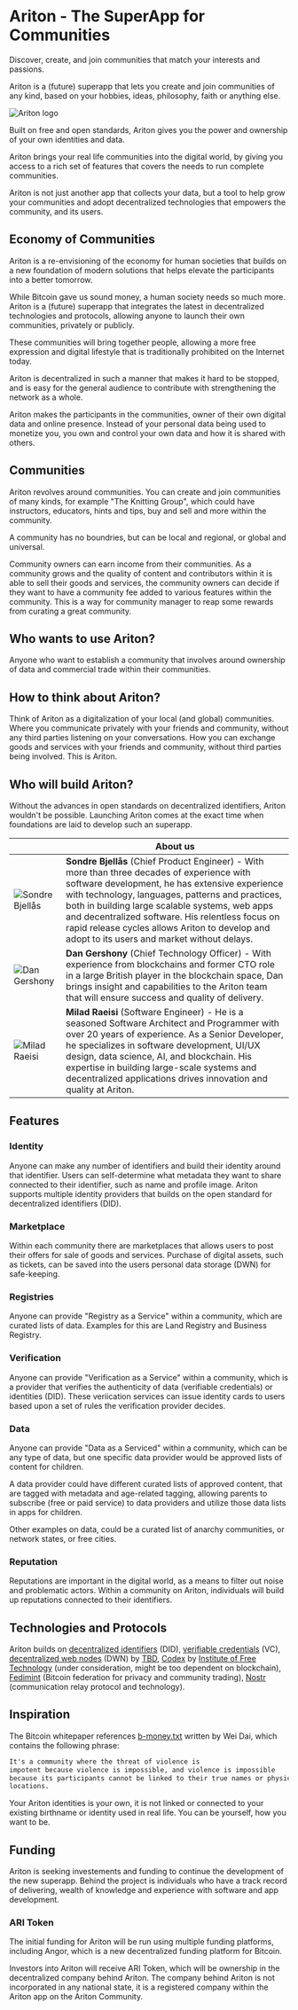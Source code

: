 # Ariton - The SuperApp for Communities

Discover, create, and join communities that match your interests and passions.

Ariton is a (future) superapp that lets you create and join communities of any kind, 
based on your hobbies, ideas, philosophy, faith or anything else. 

![Ariton logo](/docs/assets/ariton-logo.png)

Built on free and open standards, Ariton gives you the power and ownership of 
your own identities and data.

Ariton brings your real life communities into the digital world, by giving you 
access to a rich set of features that covers the needs to run complete communities.

Ariton is not just another app that collects your data, but a tool to help grow 
your communities and adopt decentralized technologies that empowers the community, 
and its users.

## Economy of Communities

Ariton is a re-envisioning of the economy for human societies that builds on a new foundation of modern solutions that helps elevate the participants into a better tomorrow.

While Bitcoin gave us sound money, a human society needs so much more. Ariton is a (future) superapp that integrates the latest in decentralized technologies and protocols, allowing anyone to launch their own communities, privately or publicly.

These communities will bring together people, allowing a more free expression and digital lifestyle that is traditionally prohibited on the Internet today.

Ariton is decentralized in such a manner that makes it hard to be stopped, and is easy for the general audience to contribute with strengthening the network as a whole.

Ariton makes the participants in the communities, owner of their own digital data and online presence. Instead of your personal data being used to monetize you, you own and control your own data and how it is shared with others.

## Communities

Ariton revolves around communities. You can create and join communities of many kinds, for example "The Knitting Group", which could have instructors, educators, hints and tips, buy and sell and more within the community.

A community has no boundries, but can be local and regional, or global and universal.

Community owners can earn income from their communities. As a community grows and the quality of content and contributors within it is able to sell their goods and services, the community owners can decide if they want to have a community fee added to various features within the community. This is a way for community manager to reap some rewards from curating a great community.

## Who wants to use Ariton?

Anyone who want to establish a community that involves around ownership of data and commercial trade within their communities.

## How to think about Ariton?

Think of Ariton as a digitalization of your local (and global) communities. Where you communicate privately with your friends and community, without any third parties listening on your conversations. How you can exchange goods and services with your friends and community, without third parties being involved. This is Ariton.

## Who will build Ariton?

Without the advances in open standards on decentralized identifiers, Ariton wouldn't be possible. Launching Ariton comes at the exact time when foundations are laid to develop such an superapp.

|   | About us |
| --- | --- |
| ![Sondre Bjellås](docs/assets/sondre.png) | **Sondre Bjellås** (Chief Product Engineer) - With more than three decades of experience with software development, he has extensive experience with technology, languages, patterns and practices, both in building large scalable systems, web apps and decentralized software. His relentless focus on rapid release cycles allows Ariton to develop and adopt to its users and market without delays.  |
| ![Dan Gershony](docs/assets/dan.png) | **Dan Gershony** (Chief Technology Officer) - With experience from blockchains and former CTO role in a large British player in the blockchain space, Dan brings insight and capabilities to the Ariton team that will ensure success and quality of delivery.|
| ![Milad Raeisi](docs/assets/milad.png) | **Milad Raeisi** (Software Engineer) - He is a seasoned Software Architect and Programmer with over 20 years of experience. As a Senior Developer, he specializes in software development, UI/UX design, data science, AI, and blockchain. His expertise in building large-scale systems and decentralized applications drives innovation and quality at Ariton.|


## Features

### Identity

Anyone can make any number of identifiers and build their identity around that identifier. Users can self-determine what metadata they want to share connected to their identifier, such as name and profile image. Ariton supports multiple identity providers that builds on the open standard for decentralized identifiers (DID).

### Marketplace

Within each community there are marketplaces that allows users to post their offers for sale of goods and services. Purchase of digital assets, such as tickets, can be saved into the users personal data storage (DWN) for safe-keeping.

### Registries

Anyone can provide "Registry as a Service" within a community, which are curated lists of data. Examples for this are Land Registry and Business Registry.

### Verification

Anyone can provide "Verification as a Service" within a community, which is a provider that verifies the authenticity of data (verifiable credentials) or identities (DID). These veriication services can issue identity cards to users based upon a set of rules the verification provider decides.

### Data

Anyone can provide "Data as a Serviced" within a community, which can be any type of data, but one specific data provider would be approved lists of content for children.

A data provider could have different curated lists of approved content, that are tagged with metadata and age-related tagging, allowing parents to subscribe (free or paid service) to data providers and utilize those data lists in apps for children.

Other examples on data, could be a curated list of anarchy communities, or network states, or free cities.

### Reputation

Reputations are important in the digital world, as a means to filter out noise and problematic actors. Within a community on Ariton, individuals will build up reputations connected to their identifiers.

## Technologies and Protocols

Ariton builds on [decentralized identifiers](https://developer.tbd.website/docs/web5/learn/decentralized-identifiers) (DID), [verifiable credentials](https://developer.tbd.website/docs/web5/learn/verifiable-credentials) (VC), [decentralized web nodes](https://developer.tbd.website/docs/web5/learn/decentralized-web-nodes/) (DWN) by [TBD](https://www.tbd.website/), [Codex](https://blog.codex.storage/decentralised-storage-for-virtual-self-sovereign-territories/) by [Institute of Free Technology](https://free.technology/) (under consideration, might be too dependent on blockchain), [Fedimint](https://fedimint.org/) (Bitcoin federation for privacy and community trading), [Nostr](https://nostr.com/) (communication relay protocol and technology).

## Inspiration

The Bitcoin whitepaper references [b-money.txt](http://www.weidai.com/bmoney.txt) written by Wei Dai, which contains the following phrase:

```txt
It's a community where the threat of violence is
impotent because violence is impossible, and violence is impossible
because its participants cannot be linked to their true names or physical
locations.
```

Your Ariton identities is your own, it is not linked or connected to your existing birthname or identity used in real life. You can be yourself, how you want to be.

## Funding

Ariton is seeking investements and funding to continue the development of the new superapp. Behind the project is individuals who have a track record of delivering, wealth of knowledge and experience with software and app development.

### ARI Token

The initial funding for Ariton will be run using multiple funding platforms, including Angor, which is a new decentralized funding platform for Bitcoin.

Investors into Ariton will receive ARI Token, which will be ownership in the decentralized company behind Ariton. The company behind Ariton is not incorporated in any national state, it is a registered company within the Ariton app on the Ariton Community.